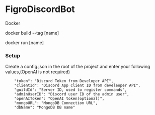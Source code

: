 # FigroDiscordBot

Docker

docker build --tag [name]


docker run [name]



### Setup

Create a config.json in the root of the project and enter your following values,(OpenAI is not required)
```
    "token": "Discord Token from Developer API",
    "clientId": "Discord App client ID from develeoper API",
    "guildId": "Server ID, used to register commands",
    "adminUserID": "Discord user ID of the admin user",
    "openAIToken": "OpenAI token(optional)",
    "mongoURL": "MongoDB Connection URL",
    "dbName": "MongoDB DB name"
```